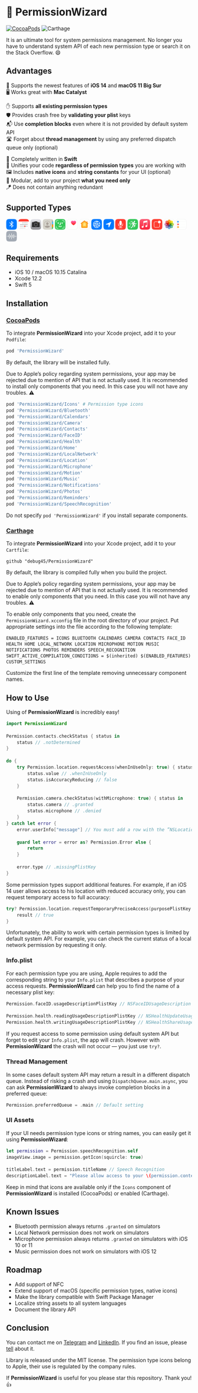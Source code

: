 # 🔮 PermissionWizard

[![CocoaPods](https://img.shields.io/badge/CocoaPods-supported-success)](https://cocoapods.org/pods/PermissionWizard)
![Carthage](https://img.shields.io/badge/Carthage-supported-success)

It is an ultimate tool for system permissions management. No longer you have to understand system API of each new permission type or search it on the Stack Overflow. 😄

## Advantages

📱 Supports the newest features of **iOS 14** and **macOS 11 Big Sur**
<br/>
🖥 Works great with **Mac Catalyst**

✋ Supports **all existing permission types**
<br/>
🛡 Provides crash free by **validating your plist** keys
<br/>
📬 Use **completion blocks** even where it is not provided by default system API
<br/>
🛣 Forget about **thread management** by using any preferred dispatch queue only (optional)

🚀 Completely written in **Swift**
<br/>
🍭 Unifies your code **regardless of permission types** you are working with
<br/>
🖼 Includes **native icons** and **string constants** for your UI (optional)
<br/>
🍕 Modular, add to your project **what you need only**
<br/>
🪁 Does not contain anything redundant

## Supported Types

<img src="Documentation/Bluetooth@3x.png" width="29" height="29" title="Bluetooth"/> <img src="Documentation/Calendars@3x.png" width="29" height="29" title="Calendars"/> <img src="Documentation/Camera@3x.png" width="29" height="29" title="Camera"/> <img src="Documentation/Contacts@3x.png" width="29" height="29" title="Contacts"/> <img src="Documentation/FaceID@3x.png" width="29" height="29" title="Face ID"/> <img src="Documentation/Health@3x.png" width="29" height="29" title="Health"/> <img src="Documentation/Home@3x.png" width="29" height="29" title="Home"/> <img src="Documentation/LocalNetwork@3x.png" width="29" height="29" title="Local Network"/> <img src="Documentation/Location@3x.png" width="29" height="29" title="Location"/> <img src="Documentation/Microphone@3x.png" width="29" height="29" title="Microphone"/> <img src="Documentation/Motion@3x.png" width="29" height="29" title="Motion"/> <img src="Documentation/Music@3x.png" width="29" height="29" title="Music"/> <img src="Documentation/Notifications@3x.png" width="29" height="29" title="Notifications"/> <img src="Documentation/Photos@3x.png" width="29" height="29" title="Photos"/> <img src="Documentation/Reminders@3x.png" width="29" height="29" title="Reminders"/> <img src="Documentation/SpeechRecognition@3x.png" width="29" height="29" title="Speech Recognition"/>

## Requirements

- iOS 10 / macOS 10.15 Catalina
- Xcode 12.2
- Swift 5

## Installation

### [CocoaPods](https://cocoapods.org)

To integrate **PermissionWizard** into your Xcode project, add it to your `Podfile`:

```ruby
pod 'PermissionWizard'
```

By default, the library will be installed fully.

Due to Apple’s policy regarding system permissions, your app may be rejected due to mention of API that is not actually used. It is recommended to install only components that you need. In this case you will not have any troubles. ⚠️

```ruby
pod 'PermissionWizard/Icons' # Permission type icons
pod 'PermissionWizard/Bluetooth'
pod 'PermissionWizard/Calendars'
pod 'PermissionWizard/Camera'
pod 'PermissionWizard/Contacts'
pod 'PermissionWizard/FaceID'
pod 'PermissionWizard/Health'
pod 'PermissionWizard/Home'
pod 'PermissionWizard/LocalNetwork'
pod 'PermissionWizard/Location'
pod 'PermissionWizard/Microphone'
pod 'PermissionWizard/Motion'
pod 'PermissionWizard/Music'
pod 'PermissionWizard/Notifications'
pod 'PermissionWizard/Photos'
pod 'PermissionWizard/Reminders'
pod 'PermissionWizard/SpeechRecognition'
```

Do not specify `pod 'PermissionWizard'` if you install separate components.

### [Carthage](https://github.com/Carthage/Carthage)

To integrate **PermissionWizard** into your Xcode project, add it to your `Cartfile`:

```ogdl
github "debug45/PermissionWizard"
```

By default, the library is compiled fully when you build the project.

Due to Apple’s policy regarding system permissions, your app may be rejected due to mention of API that is not actually used. It is recommended to enable only components that you need. In this case you will not have any troubles. ⚠️

To enable only components that you need, create the `PermissionWizard.xcconfig` file in the root directory of your project. Put appropriate settings into the file according to the following template:

```
ENABLED_FEATURES = ICONS BLUETOOTH CALENDARS CAMERA CONTACTS FACE_ID HEALTH HOME LOCAL_NETWORK LOCATION MICROPHONE MOTION MUSIC NOTIFICATIONS PHOTOS REMINDERS SPEECH_RECOGNITION
SWIFT_ACTIVE_COMPILATION_CONDITIONS = $(inherited) $(ENABLED_FEATURES) CUSTOM_SETTINGS
```

Customize the first line of the template removing unnecessary component names.

## How to Use

Using of **PermissionWizard** is incredibly easy!

```swift
import PermissionWizard

Permission.contacts.checkStatus { status in
    status // .notDetermined
}

do {
    try Permission.location.requestAccess(whenInUseOnly: true) { status in
        status.value // .whenInUseOnly
        status.isAccuracyReducing // false
    }
    
    Permission.camera.checkStatus(withMicrophone: true) { status in
        status.camera // .granted
        status.microphone // .denied
    }
} catch let error {
    error.userInfo["message"] // You must add a row with the ”NSLocationWhenInUseUsageDescription“ key to your app‘s plist file and specify the reason why you are requesting access to location. This information will be displayed to a user.
    
    guard let error = error as? Permission.Error else {
        return
    }
    
    error.type // .missingPlistKey
}
```

Some permission types support additional features. For example, if an iOS 14 user allows access to his location with reduced accuracy only, you can request temporary access to full accuracy:

```swift
try? Permission.location.requestTemporaryPreciseAccess(purposePlistKey: "Default") { result in
    result // true
}
```

Unfortunately, the ability to work with certain permission types is limited by default system API. For example, you can check the current status of a local network permission by requesting it only.

### Info.plist

For each permission type you are using, Apple requires to add the corresponding string to your `Info.plist` that describes a purpose of your access requests. **PermissionWizard** can help you to find the name of a necessary plist key:

```swift
Permission.faceID.usageDescriptionPlistKey // NSFaceIDUsageDescription

Permission.health.readingUsageDescriptionPlistKey // NSHealthUpdateUsageDescription
Permission.health.writingUsageDescriptionPlistKey // NSHealthShareUsageDescription
```

If you request access to some permission using default system API but forget to edit your `Info.plist`, the app will crash. However with **PermissionWizard** the crash will not occur — you just use `try?`.

### Thread Management

In some cases default system API may return a result in a different dispatch queue. Instead of risking a crash and using `DispatchQueue.main.async`, you can ask **PermissionWizard** to always invoke completion blocks in a preferred queue:

```swift
Permission.preferredQueue = .main // Default setting
```

### UI Assets

If your UI needs permission type icons or string names, you can easily get it using **PermissionWizard**:

```swift
let permission = Permission.speechRecognition.self
imageView.image = permission.getIcon(squircle: true)

titleLabel.text = permission.titleName // Speech Recognition
descriptionLabel.text = "Please allow access to your \(permission.contextName)" // speech recognition
```

Keep in mind that icons are available only if the `Icons` component of **PermissionWizard** is installed (CocoaPods) or enabled (Carthage).

## Known Issues

- Bluetooth permission always returns `.granted` on simulators
- Local Network permission does not work on simulators
- Microphone permission always returns `.granted` on simulators with iOS 10 or 11
- Music permission does not work on simulators with iOS 12

## Roadmap

- Add support of NFC
- Extend support of macOS (specific permission types, native icons)
- Make the library compatible with Swift Package Manager
- Localize string assets to all system languages
- Document the library API

## Conclusion

You can contact me on [Telegram](https://t.me/debug45) and [LinkedIn](https://linkedin.com/in/debug45). If you find an issue, please [tell](https://github.com/debug45/PermissionWizard/issues/new) about it.

Library is released under the MIT license. The permission type icons belong to Apple, their use is regulated by the company rules.

If **PermissionWizard** is useful for you please star this repository. Thank you! 👍